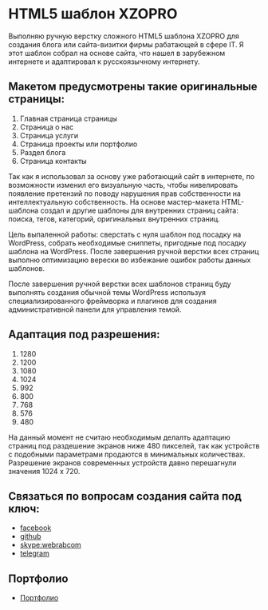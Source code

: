 # HTML5 шаблон XZOPRO

Выполняю ручную верстку сложного HTML5 шаблона XZOPRO для создания блога или сайта-визитки фирмы рабатающей в сфере IT. Я этот шаблон собрал на основе сайта, что нашел в зарубежном интернете и адаптировал к русскоязычному интернету.

## Макетом предусмотрены такие оригинальные страницы:

1. Главная страница страницы
2. Страница о нас
3. Страница услуги
4. Страница проекты или портфолио
5. Раздел блога
6. Страница контакты

Так как я использовал за основу уже работающий сайт в интернете, по возможности изменил его визуальную часть, чтобы нивелировать появление претензий по поводу нарушения прав собственности на интеллектуальную собственность. На основе мастер-макета HTML-шаблона создал и другие шаблоны для внутренних страниц сайта: поиска, тегов, категорий, оригинальных внутренних страниц.

Цель выпаленной работы: сверстать с нуля шаблон под посадку на WordPress, собрать необходимые сниппеты, пригодные под посадку шаблона на WordPress.
После завершения ручной верстки всех страниц выполню оптимизацию верески во избежание ошибок работы данных шаблонов.

После завершения ручной верстки всех шаблонов страниц буду выполнять создания обычной темы WordPress используя специализированного фреймворка и плагинов для создания административной панели для управления темой.

## Адаптация под разрешения:

1. 1280
2. 1200
3. 1080
4. 1024
5. 992
6. 800
7. 768
8. 576
9. 480

На данный момент не считаю необходимым делалть адаптацию страниц под раздешение экранов ниже 480 пикселей, так как устройств с подобными параметрами продаются в минимальных количествах. Разрешение экранов современных устройств давно перешагнули значения 1024 х 720.

## Связаться по вопросам создания сайта под ключ:

- [facebook](https://www.facebook.com/frontendercode)
- [github](https://github.com/frontend-coder)
- [skype:webrabcom](href="skype:webrabcom")
- [telegram](https://t.me/frontendcoder)

## Портфолио

- [Портфолио](https://frontend-coder.github.io)
